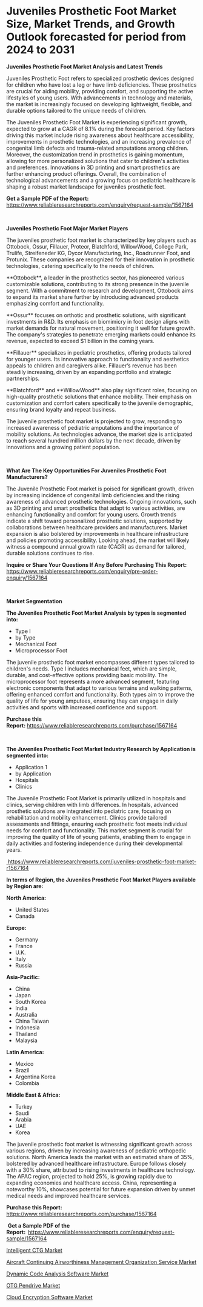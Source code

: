 <p><h1>Juveniles Prosthetic Foot Market Size, Market Trends, and Growth Outlook forecasted for period from 2024 to 2031</h1></p><p><strong>Juveniles Prosthetic Foot Market Analysis and Latest Trends</strong></p>
<p><p>Juveniles Prosthetic Foot refers to specialized prosthetic devices designed for children who have lost a leg or have limb deficiencies. These prosthetics are crucial for aiding mobility, providing comfort, and supporting the active lifestyles of young users. With advancements in technology and materials, the market is increasingly focused on developing lightweight, flexible, and durable options tailored to the unique needs of children. </p><p>The Juveniles Prosthetic Foot Market is experiencing significant growth, expected to grow at a CAGR of 8.1% during the forecast period. Key factors driving this market include rising awareness about healthcare accessibility, improvements in prosthetic technologies, and an increasing prevalence of congenital limb defects and trauma-related amputations among children. Moreover, the customization trend in prosthetics is gaining momentum, allowing for more personalized solutions that cater to children's activities and preferences. Innovations in 3D printing and smart prosthetics are further enhancing product offerings. Overall, the combination of technological advancements and a growing focus on pediatric healthcare is shaping a robust market landscape for juveniles prosthetic feet.</p></p>
<p><strong>Get a Sample PDF of the Report:&nbsp;</strong> <a href="https://www.reliableresearchreports.com/enquiry/request-sample/1567164">https://www.reliableresearchreports.com/enquiry/request-sample/1567164</a></p>
<p>&nbsp;</p>
<p><strong>Juveniles Prosthetic Foot Major Market Players</strong></p>
<p><p>The juveniles prosthetic foot market is characterized by key players such as Ottobock, Ossur, Fillauer, Proteor, Blatchford, WillowWood, College Park, Trulife, Streifeneder KG, Dycor Manufacturing, Inc., Roadrunner Foot, and Protunix. These companies are recognized for their innovation in prosthetic technologies, catering specifically to the needs of children.</p><p>**Ottobock**, a leader in the prosthetics sector, has pioneered various customizable solutions, contributing to its strong presence in the juvenile segment. With a commitment to research and development, Ottobock aims to expand its market share further by introducing advanced products emphasizing comfort and functionality.</p><p>**Ossur** focuses on orthotic and prosthetic solutions, with significant investments in R&D. Its emphasis on biomimicry in foot design aligns with market demands for natural movement, positioning it well for future growth. The company's strategies to penetrate emerging markets could enhance its revenue, expected to exceed $1 billion in the coming years.</p><p>**Fillauer** specializes in pediatric prosthetics, offering products tailored for younger users. Its innovative approach to functionality and aesthetics appeals to children and caregivers alike. Fillauer’s revenue has been steadily increasing, driven by an expanding portfolio and strategic partnerships.</p><p>**Blatchford** and **WillowWood** also play significant roles, focusing on high-quality prosthetic solutions that enhance mobility. Their emphasis on customization and comfort caters specifically to the juvenile demographic, ensuring brand loyalty and repeat business.</p><p>The juvenile prosthetic foot market is projected to grow, responding to increased awareness of pediatric amputations and the importance of mobility solutions. As technologies advance, the market size is anticipated to reach several hundred million dollars by the next decade, driven by innovations and a growing patient population.</p></p>
<p>&nbsp;</p>
<p><strong>What Are The Key Opportunities For Juveniles Prosthetic Foot Manufacturers?</strong></p>
<p><p>The Juvenile Prosthetic Foot market is poised for significant growth, driven by increasing incidence of congenital limb deficiencies and the rising awareness of advanced prosthetic technologies. Ongoing innovations, such as 3D printing and smart prosthetics that adapt to various activities, are enhancing functionality and comfort for young users. Growth trends indicate a shift toward personalized prosthetic solutions, supported by collaborations between healthcare providers and manufacturers. Market expansion is also bolstered by improvements in healthcare infrastructure and policies promoting accessibility. Looking ahead, the market will likely witness a compound annual growth rate (CAGR) as demand for tailored, durable solutions continues to rise.</p></p>
<p><strong>Inquire or Share Your Questions If Any Before Purchasing This Report:</strong> <a href="https://www.reliableresearchreports.com/enquiry/pre-order-enquiry/1567164">https://www.reliableresearchreports.com/enquiry/pre-order-enquiry/1567164</a></p>
<p>&nbsp;</p>
<p><strong>Market Segmentation</strong></p>
<p><strong>The Juveniles Prosthetic Foot Market Analysis by types is segmented into:</strong></p>
<p><ul><li>Type I</li><li>by Type</li><li>Mechanical Foot</li><li>Microprocessor Foot</li></ul></p>
<p><p>The juvenile prosthetic foot market encompasses different types tailored to children's needs. Type I includes mechanical feet, which are simple, durable, and cost-effective options providing basic mobility. The microprocessor foot represents a more advanced segment, featuring electronic components that adapt to various terrains and walking patterns, offering enhanced comfort and functionality. Both types aim to improve the quality of life for young amputees, ensuring they can engage in daily activities and sports with increased confidence and support.</p></p>
<p><strong>Purchase this Report:&nbsp;</strong><a href="https://www.reliableresearchreports.com/purchase/1567164">https://www.reliableresearchreports.com/purchase/1567164</a></p>
<p>&nbsp;</p>
<p><strong>The Juveniles Prosthetic Foot Market Industry Research by Application is segmented into:</strong></p>
<p><ul><li>Application 1</li><li>by Application</li><li>Hospitals</li><li>Clinics</li></ul></p>
<p><p>The Juvenile Prosthetic Foot Market is primarily utilized in hospitals and clinics, serving children with limb differences. In hospitals, advanced prosthetic solutions are integrated into pediatric care, focusing on rehabilitation and mobility enhancement. Clinics provide tailored assessments and fittings, ensuring each prosthetic foot meets individual needs for comfort and functionality. This market segment is crucial for improving the quality of life of young patients, enabling them to engage in daily activities and fostering independence during their developmental years.</p></p>
<p><a href="https://www.reliableresearchreports.com/juveniles-prosthetic-foot-market-r1567164">&nbsp;https://www.reliableresearchreports.com/juveniles-prosthetic-foot-market-r1567164</a></p>
<p><strong>In terms of Region, the Juveniles Prosthetic Foot Market Players available by Region are:</strong></p>
<p>
    <p> <strong> North America: </strong>
        <ul>
            <li>United States</li>
            <li>Canada</li>
        </ul>
        </p> 
    <p> <strong> Europe: </strong>
        <ul>
            <li>Germany</li>
            <li>France</li>
            <li>U.K.</li>
            <li>Italy</li>
            <li>Russia</li>
        </ul>
        </p> 
    <p> <strong> Asia-Pacific: </strong>
        <ul>
            <li>China</li>
            <li>Japan</li>
            <li>South Korea</li>
            <li>India</li>
            <li>Australia</li>
            <li>China Taiwan</li>
            <li>Indonesia</li>
            <li>Thailand</li>
            <li>Malaysia</li>
        </ul>
        </p> 
    <p> <strong> Latin America: </strong>
        <ul>
            <li>Mexico</li>
            <li>Brazil</li>
            <li>Argentina Korea</li>
            <li>Colombia</li>
        </ul>
        </p> 
    <p> <strong> Middle East & Africa: </strong>
        <ul>
            <li>Turkey</li>
            <li>Saudi</li>
            <li>Arabia</li>
            <li>UAE</li>
            <li>Korea</li>
        </ul>
    </p>
    </p>
<p><p>The juvenile prosthetic foot market is witnessing significant growth across various regions, driven by increasing awareness of pediatric orthopedic solutions. North America leads the market with an estimated share of 35%, bolstered by advanced healthcare infrastructure. Europe follows closely with a 30% share, attributed to rising investments in healthcare technology. The APAC region, projected to hold 25%, is growing rapidly due to expanding economies and healthcare access. China, representing a noteworthy 10%, showcases potential for future expansion driven by unmet medical needs and improved healthcare services.</p></p>
<p><strong>Purchase this Report: </strong><a href="https://www.reliableresearchreports.com/purchase/1567164">https://www.reliableresearchreports.com/purchase/1567164</a></p>
<p>&nbsp;<strong>Get a Sample PDF of the Report:&nbsp;&nbsp;</strong><a href="https://www.reliableresearchreports.com/enquiry/request-sample/1567164">https://www.reliableresearchreports.com/enquiry/request-sample/1567164</a></p>
<p><strong></strong></p>
<p><p><a href="https://github.com/GraceTurner587/Market-Research-Report-List-1/blob/main/intelligent-ctg-market.md">Intelligent CTG Market</a></p><p><a href="https://medium.com/@beaumontdavv7mp/aircraft-continuing-airworthiness-management-organization-service-market-size-growth-and-industry-2eb04afb68dc">Aircraft Continuing Airworthiness Management Organization Service Market</a></p><p><a href="https://issuu.com/reportprime-2/docs/dynamic-code-analysis-software-mark_1fa0acee5e0a08">Dynamic Code Analysis Software Market</a></p><p><a href="https://www.linkedin.com/pulse/how-regional-markets-adapting-otg-pendrive-market-innovations-cwmqc?trackingId=%2BY2Va8KGSkqLaEyWbfd6wg%3D%3D">OTG Pendrive Market</a></p><p><a href="https://www.linkedin.com/pulse/cloud-encryption-software-market-insights-products-regional-xzcif?trackingId=b04or9YuROuoeJyZF1J%2F1A%3D%3D">Cloud Encryption Software Market</a></p></p>